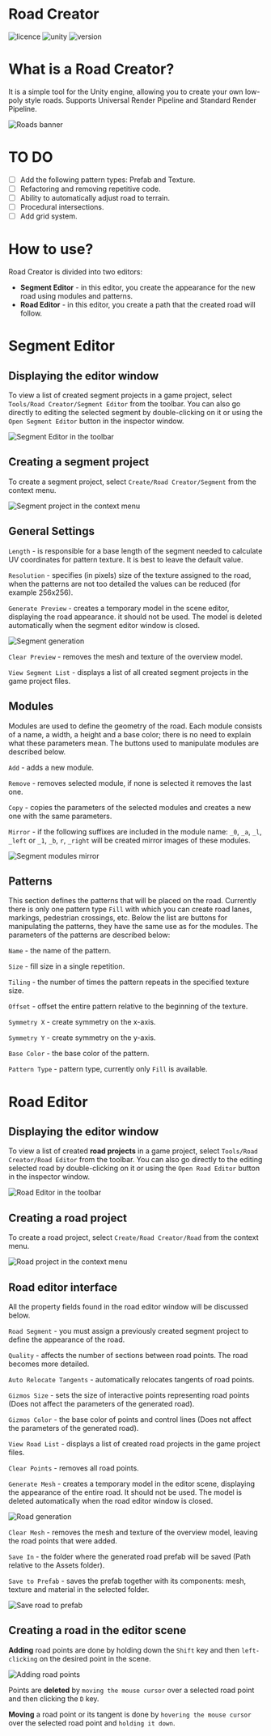 # Road Creator

![licence](https://img.shields.io/github/license/SzymonHalucha/RoadCreator)
![unity](https://img.shields.io/badge/Unity-2021.2%20or%20higher-blue)
![version](https://img.shields.io/github/package-json/v/SzymonHalucha/RoadCreator)

# What is a Road Creator?

It is a simple tool for the Unity engine, allowing you to create your own low-poly style roads. Supports Universal Render Pipeline and Standard Render Pipeline.

![Roads banner](Images/road_creator_banner.png)

# TO DO

- [ ] Add the following pattern types: Prefab and Texture.
- [ ] Refactoring and removing repetitive code.
- [ ] Ability to automatically adjust road to terrain.
- [ ] Procedural intersections.
- [ ] Add grid system.

# How to use?

Road Creator is divided into two editors:
- **Segment Editor** - in this editor, you create the appearance for the new road using modules and patterns.
- **Road Editor** - in this editor, you create a path that the created road will follow.

# Segment Editor

## Displaying the editor window

To view a list of created segment projects in a game project, select ```Tools/Road Creator/Segment Editor``` from the toolbar. You can also go directly to editing the selected segment by double-clicking on it or using the ```Open Segment Editor``` button in the inspector window.

![Segment Editor in the toolbar](Images/segment_editor_toolbar.png)

## Creating a segment project

To create a segment project, select ```Create/Road Creator/Segment``` from the context menu.

![Segment project in the context menu](Images/segment_project_context_menu.png)

## General Settings

```Length``` - is responsible for a base length of the segment needed to calculate UV coordinates for pattern texture. It is best to leave the default value.

```Resolution``` - specifies (in pixels) size of the texture assigned to the road, when the patterns are not too detailed the values can be reduced (for example 256x256).

```Generate Preview``` - creates a temporary model in the scene editor, displaying the road appearance. it should not be used. The model is deleted automatically when the segment editor window is closed.

![Segment generation](Images/segment_generation.gif)

```Clear Preview``` - removes the mesh and texture of the overview model.

```View Segment List``` - displays a list of all created segment projects in the game project files.

## Modules

Modules are used to define the geometry of the road. Each module consists of a name, a width, a height and a base color; there is no need to explain what these parameters mean. The buttons used to manipulate modules are described below.

```Add``` - adds a new module.

```Remove``` - removes selected module, if none is selected it removes the last one.

```Copy``` - copies the parameters of the selected modules and creates a new one with the same parameters.

```Mirror``` - if the following suffixes are included in the module name: ```_0```, ```_a```, ```_l```, ```_left``` or ```_1```, ```_b```, ```r```, ```_right``` will be created mirror images of these modules.

![Segment modules mirror](Images/segment_modules_mirror.gif)

## Patterns

This section defines the patterns that will be placed on the road. Currently there is only one pattern type ```Fill``` with which you can create road lanes, markings, pedestrian crossings, etc. Below the list are buttons for manipulating the patterns, they have the same use as for the modules. The parameters of the patterns are described below:

```Name``` - the name of the pattern.


```Size``` - fill size in a single repetition.

```Tiling``` - the number of times the pattern repeats in the specified texture size.

```Offset``` - offset the entire pattern relative to the beginning of the texture.

```Symmetry X``` - create symmetry on the x-axis.

```Symmetry Y``` - create symmetry on the y-axis.

```Base Color``` - the base color of the pattern.

```Pattern Type``` - pattern type, currently only ```Fill``` is available.

# Road Editor

## Displaying the editor window

To view a list of created **road projects** in a game project, select ```Tools/Road Creator/Road Editor``` from the toolbar. You can also go directly to the editing selected road by double-clicking on it or using the ```Open Road Editor``` button in the inspector window.

![Road Editor in the toolbar](Images/road_editor_toolbar.png)

## Creating a road project

To create a road project, select ```Create/Road Creator/Road``` from the context menu.

![Road project in the context menu](Images/road_project_context_menu.png)

## Road editor interface

All the property fields found in the road editor window will be discussed below.

```Road Segment``` - you must assign a previously created segment project to define the appearance of the road.

```Quality``` - affects the number of sections between road points. The road becomes more detailed.

```Auto Relocate Tangents``` - automatically relocates tangents of road points.

```Gizmos Size``` - sets the size of interactive points representing road points (Does not affect the parameters of the generated road).

```Gizmos Color``` - the base color of points and control lines (Does not affect the parameters of the generated road).

```View Road List``` - displays a list of created road projects in the game project files.

```Clear Points``` - removes all road points.

```Generate Mesh``` - creates a temporary model in the editor scene, displaying the appearance of the entire road. It should not be used. The model is deleted automatically when the road editor window is closed.

![Road generation](Images/road_generation.gif)

```Clear Mesh``` - removes the mesh and texture of the overview model, leaving the road points that were added.

```Save In``` - the folder where the generated road prefab will be saved (Path relative to the Assets folder).

```Save to Prefab``` - saves the prefab together with its components: mesh, texture and material in the selected folder.

![Save road to prefab](Images/save_road_to_prefab.gif)

## Creating a road in the editor scene

**Adding** road points are done by holding down the ```Shift``` key and then ```left-clicking``` on the desired point in the scene.

![Adding road points](Images/adding_road_points.gif)

Points are **deleted** by ```moving the mouse cursor``` over a selected road point and then clicking the ```D``` key.

**Moving** a road point or its tangent is done by ```hovering the mouse cursor``` over the selected road point and ```holding it down```.
